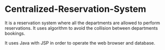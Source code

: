 # Centralized-Reservation-System
It is a reservation system where all the departments are allowed to perform reservations.
It uses algorithm to avoid the collision between departments bookings.

It uses Java with JSP in order to operate the web browser and database.
